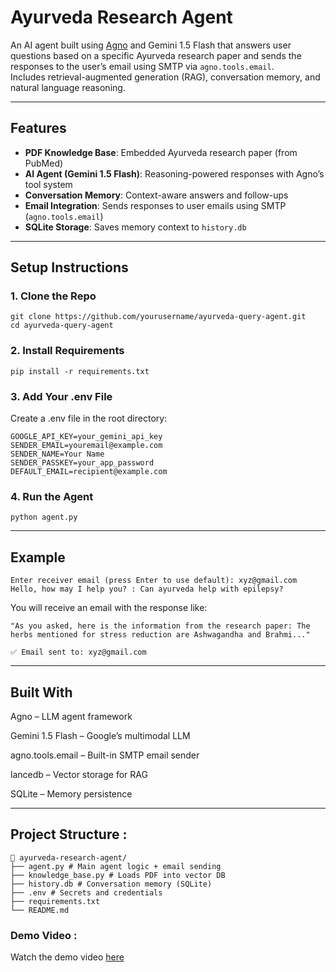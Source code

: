 # Ayurveda Research Agent

An AI agent built using [Agno](https://docs.agno.ai) and Gemini 1.5 Flash that answers user questions based on a specific Ayurveda research paper and sends the responses to the user’s email using SMTP via `agno.tools.email`.  
Includes retrieval-augmented generation (RAG), conversation memory, and natural language reasoning.

---

## Features

- **PDF Knowledge Base**: Embedded Ayurveda research paper (from PubMed)
- **AI Agent (Gemini 1.5 Flash)**: Reasoning-powered responses with Agno’s tool system
- **Conversation Memory**: Context-aware answers and follow-ups
- **Email Integration**: Sends responses to user emails using SMTP (`agno.tools.email`)
- **SQLite Storage**: Saves memory context to `history.db`

---

## Setup Instructions

### 1. Clone the Repo

```
git clone https://github.com/yourusername/ayurveda-query-agent.git
cd ayurveda-query-agent
```
### 2. Install Requirements
```
pip install -r requirements.txt
```
### 3. Add Your .env File
Create a .env file in the root directory:
```
GOOGLE_API_KEY=your_gemini_api_key
SENDER_EMAIL=youremail@example.com
SENDER_NAME=Your Name
SENDER_PASSKEY=your_app_password
DEFAULT_EMAIL=recipient@example.com
```
### 4. Run the Agent
```
python agent.py
```
---
## Example
```
Enter receiver email (press Enter to use default): xyz@gmail.com
Hello, how may I help you? : Can ayurveda help with epilepsy?
```
You will receive an email with the response like:
```
"As you asked, here is the information from the research paper: The herbs mentioned for stress reduction are Ashwagandha and Brahmi..."
```
```
✅ Email sent to: xyz@gmail.com
```
---
## Built With
Agno – LLM agent framework

Gemini 1.5 Flash – Google’s multimodal LLM

agno.tools.email – Built-in SMTP email sender

lancedb – Vector storage for RAG

SQLite – Memory persistence

---
## Project Structure :
```
📂 ayurveda-research-agent/
├── agent.py # Main agent logic + email sending
├── knowledge_base.py # Loads PDF into vector DB
├── history.db # Conversation memory (SQLite)
├── .env # Secrets and credentials
├── requirements.txt
└── README.md
```
### Demo Video :
Watch the demo video [here](https://drive.google.com/file/d/14wySShbcZVO-UGQ_--m-e0WNU1mD0Sp8/view?usp=sharing)
